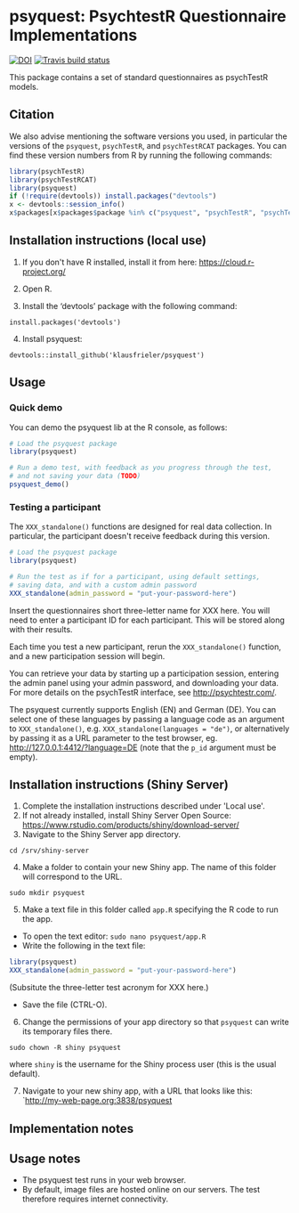 # psyquest: PsychtestR Questionnaire Implementations

[![DOI](https://zenodo.org/badge/DOI/10.5281/zenodo.1415363.svg)](https://doi.org/10.5281/zenodo.1415363)
[![Travis build status](https://travis-ci.org/fmhoeger/psyquest.svg?branch=master)](https://travis-ci.org/fmhoeger/psyquest)


This package contains a set of standard questionnaires as psychTestR models.


## Citation

We also advise mentioning the software versions you used,
in particular the versions of the `psyquest`, `psychTestR`, and `psychTestRCAT` packages.
You can find these version numbers from R by running the following commands:

``` r
library(psychTestR)
library(psychTestRCAT)
library(psyquest)
if (!require(devtools)) install.packages("devtools")
x <- devtools::session_info()
x$packages[x$packages$package %in% c("psyquest", "psychTestR", "psychTestRCAT"), ]
```

## Installation instructions (local use)

1. If you don't have R installed, install it from here: https://cloud.r-project.org/

2. Open R.

3. Install the ‘devtools’ package with the following command:

`install.packages('devtools')`

4. Install psyquest:

`devtools::install_github('klausfrieler/psyquest')`

## Usage

### Quick demo 

You can demo the psyquest lib at the R console, as follows:

``` r
# Load the psyquest package
library(psyquest)

# Run a demo test, with feedback as you progress through the test,
# and not saving your data (TODO)
psyquest_demo()
```

### Testing a participant

The `XXX_standalone()` functions are  designed for real data collection.
In particular, the participant doesn't receive feedback during this version.

``` r
# Load the psyquest package
library(psyquest)

# Run the test as if for a participant, using default settings,
# saving data, and with a custom admin password
XXX_standalone(admin_password = "put-your-password-here")
```
Insert the questionnaires short three-letter name for XXX here. 
You will need to enter a participant ID for each participant.
This will be stored along with their results.

Each time you test a new participant,
rerun the `XXX_standalone()` function,
and a new participation session will begin.

You can retrieve your data by starting up a participation session,
entering the admin panel using your admin password,
and downloading your data.
For more details on the psychTestR interface, 
see http://psychtestr.com/.

The psyquest currently supports English (EN) and German (DE).
You can select one of these languages by passing a language code as 
an argument to `XXX_standalone()`, e.g. `XXX_standalone(languages = "de")`,
or alternatively by passing it as a URL parameter to the test browser,
eg. http://127.0.0.1:4412/?language=DE (note that the `p_id` argument must be empty).

## Installation instructions (Shiny Server)

1. Complete the installation instructions described under 'Local use'.
2. If not already installed, install Shiny Server Open Source:
https://www.rstudio.com/products/shiny/download-server/
3. Navigate to the Shiny Server app directory.

`cd /srv/shiny-server`

4. Make a folder to contain your new Shiny app.
The name of this folder will correspond to the URL.

`sudo mkdir psyquest`

5. Make a text file in this folder called `app.R`
specifying the R code to run the app.

- To open the text editor: `sudo nano psyquest/app.R`
- Write the following in the text file:

``` r
library(psyquest)
XXX_standalone(admin_password = "put-your-password-here")
```
(Subsitute the three-letter test acronym for XXX here.)
- Save the file (CTRL-O).

6. Change the permissions of your app directory so that `psyquest`
can write its temporary files there.

`sudo chown -R shiny psyquest`

where `shiny` is the username for the Shiny process user
(this is the usual default).

7. Navigate to your new shiny app, with a URL that looks like this:
`http://my-web-page.org:3838/psyquest

## Implementation notes


## Usage notes

- The psyquest test runs in your web browser.
- By default, image files are hosted online on our servers.
The test therefore requires internet connectivity.
